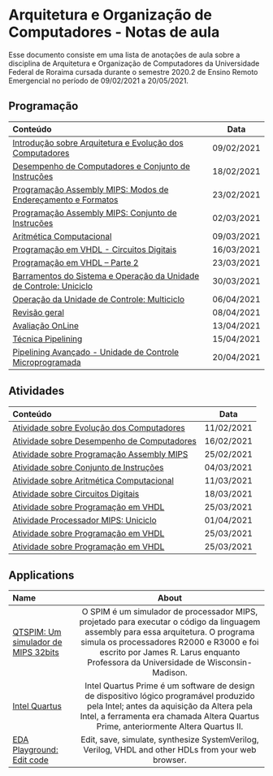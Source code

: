 # Arquitetura e Organização de Computadores - Notas de aula

Esse documento consiste em uma lista de anotações de aula sobre a disciplina de Arquitetura e Organização de Computadores da Universidade Federal de Roraima cursada durante o semestre 2020.2 de Ensino Remoto Emergencial no período de 09/02/2021 a 20/05/2021.

## Programação

Conteúdo | Data
:-- | :--:
[Introdução sobre Arquitetura e Evolução dos Computadores]() | 09/02/2021
[Desempenho de Computadores e Conjunto de Instruções]() | 18/02/2021
[Programação Assembly MIPS: Modos de Endereçamento e Formatos]() | 23/02/2021
[Programação Assembly MIPS: Conjunto de Instruções]() | 02/03/2021
[Aritmética Computacional]() | 09/03/2021
[Programação em VHDL - Circuitos Digitais]() | 16/03/2021
[Programação em VHDL – Parte 2]() | 23/03/2021
[Barramentos do Sistema e Operação da Unidade de Controle: Uniciclo]() | 30/03/2021 
[Operação da Unidade de Controle: Multiciclo]() | 06/04/2021
[Revisão geral ]() | 08/04/2021
[Avaliação OnLine]() | 13/04/2021
[Técnica Pipelining]() | 15/04/2021
[Pipelining Avançado - Unidade de Controle Microprogramada]() | 20/04/2021

## Atividades

Conteúdo | Data
:-- | :--:
[Atividade sobre Evolução dos Computadores]() | 11/02/2021
[Atividade sobre Desempenho de Computadores]() | 16/02/2021
[Atividade sobre Programação Assembly MIPS]() | 25/02/2021
[Atividade sobre Conjunto de Instruções]() | 04/03/2021
[Atividade sobre Aritmética Computacional]() | 11/03/2021
[Atividade sobre Circuitos Digitais]() | 18/03/2021 
[Atividade sobre Programação em VHDL]() | 25/03/2021
[Atividade Processador MIPS: Uniciclo]() | 01/04/2021
[Atividade sobre Programação em VHDL]() | 25/03/2021
[Atividade sobre Programação em VHDL]() | 25/03/2021

## Applications

Name | About
:-- | :--:
[QTSPIM: Um simulador de MIPS 32bits](http://spimsimulator.sourceforge.net/) | O SPIM é um simulador de processador MIPS, projetado para executar o código da linguagem assembly para essa arquitetura. O programa simula os processadores R2000 e R3000 e foi escrito por James R. Larus enquanto Professora da Universidade de Wisconsin-Madison.
[Intel Quartus](https://www.intel.com.br/content/www/br/pt/software/programmable/quartus-prime/download.html) | Intel Quartus Prime é um software de design de dispositivo lógico programável produzido pela Intel; antes da aquisição da Altera pela Intel, a ferramenta era chamada Altera Quartus Prime, anteriormente Altera Quartus II.
[EDA Playground: Edit code](https://www.edaplayground.com/) | Edit, save, simulate, synthesize SystemVerilog, Verilog, VHDL and other HDLs from your web browser.

